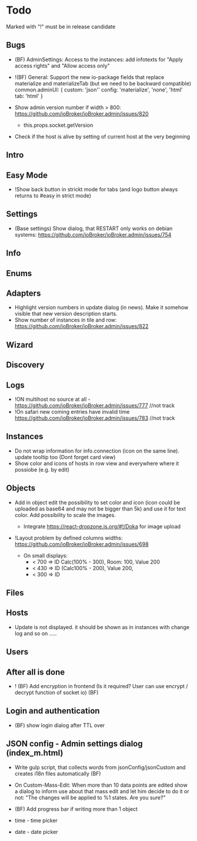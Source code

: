 # Todo

Marked with "!" must be in release candidate

## Bugs
- (BF) AdminSettings: Access to the instances: add infotexts for "Apply access rights" and "Allow access only"
- !(BF) General: Support the new io-package fields that replace materialize and materializeTab (but we need to be backward compatible)
  common.adminUI: {
    custom: 'json''
    config: 'materialize', 'none', 'html'
    tab: 'html'
  }
- Show admin version number if width > 800: https://github.com/ioBroker/ioBroker.admin/issues/820
  - this.props.socket.getVersion
  
- Check if the host is alive by setting of current host at the very beginning


## Intro

## Easy Mode
- !Show back button in strickt mode for tabs (and logo button always returns to #easy in strict mode) 

## Settings
- (Base settings) Show dialog, that RESTART only works on debian systems: https://github.com/ioBroker/ioBroker.admin/issues/754

## Info

## Enums

## Adapters
- Highlight version numbers in update dialog (in news). Make it somehow visible that new version description starts.
- Show number of instances in tile and row: https://github.com/ioBroker/ioBroker.admin/issues/822

## Wizard

## Discovery
## Logs
- !ON multihost no source at all - https://github.com/ioBroker/ioBroker.admin/issues/777 //not track
- !On safari new coming entries have invalid time https://github.com/ioBroker/ioBroker.admin/issues/783 //not track

## Instances
- Do not wrap information for info.connection (icon on the same line). update tooltip too (Dont forget card view)
- Show color and icons of hosts in row view and everywhere where it possiobe (e.g. by edit)

## Objects
- Add in object edit the possibility to set color and icon (icon could be uploaded as base64 and may not be bigger than 5k) and use it for text color. Add possibility to scale the images.
  - Integrate https://react-dropzone.js.org/#!/Doka for image upload

- !Layout problem by defined columns widths: https://github.com/ioBroker/ioBroker.admin/issues/698
  - On small displays:
    - < 700 => ID Calc(100% - 300), Room: 100, Value 200
    - < 430 => ID (Calc100% - 200), Value 200,
    - < 300 => ID 

## Files

## Hosts
- Update is not displayed. it should be shown as in instances with change log and so on .....

## Users

## After all is done
- ! (BF) Add encryption in frontend (Is it required? User can use encrypt / decrypt function of socket io) (BF)

## Login and authentication
- (BF) show login dialog after TTL over

## JSON config - Admin settings dialog (index_m.html)
- Write gulp script, that collects words from jsonConfig/jsonCustom and creates i18n files automatically (BF)

- On Custom-Mass-Edit: When more than 10 data points are edited show a dialog to inform use about that mass edit and let him decide to do it or not: "The changes will be applied to %1 states. Are you sure?"
- (BF) Add progress bar if writing more than 1 object
- time - time picker
- date - date picker